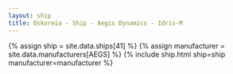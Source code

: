 ```yaml
---
layout: ship
title: Oskoreia - Ship - Aegis Dynamics - Idris-M
---
```

{% assign ship = site.data.ships[41] %}
{% assign manufacturer = site.data.manufacturers[AEGS] %}
{% include ship.html ship=ship manufacturer=manufacturer %}
